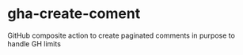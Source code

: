 # gha-create-coment
GitHub composite action to create paginated comments in purpose to handle GH limits
